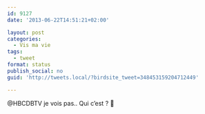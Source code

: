 ```yaml
---
id: 9127
date: '2013-06-22T14:51:21+02:00'

layout: post
categories:
  - Vis ma vie
tags:
  - tweet
format: status
publish_social: no
guid: 'http://tweets.local/?birdsite_tweet=348453159204712449'

---
```


@HBCDBTV je vois pas.. Qui c’est ? 🙂